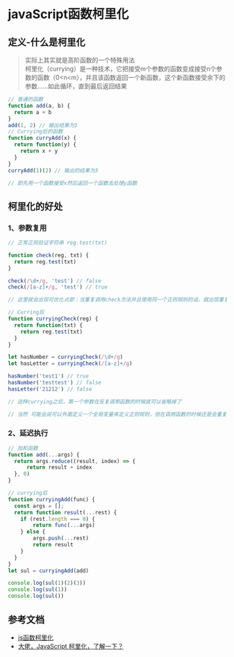 # javaScript函数柯里化
## 定义-什么是柯里化
>实际上其实就是高阶函数的一个特殊用法<br>
柯里化（currying）是一种技术，它把接受m个参数的函数变成接受n个参数的函数（0<n<m），并且该函数返回一个新函数，这个新函数接受余下的参数......如此循环，直到最后返回结果
```js
// 普通的函数
function add(a, b) {
  return a + b
}
add(1, 2) // 输出结果为3
// Currying后的函数
function curryAdd(x) {
  return function(y) {
    return x + y
  }
}
curryAdd(1)(2) // 输出的结果为3

// 即先用一个函数接受x然后返回一个函数去处理y函数
```
## 柯里化的好处
### 1、参数复用
```js
// 正常正则验证字符串 reg.test(txt)

function check(reg, txt) {
  return reg.test(txt)
}

check(/\d+/g, 'test') // false
check(/[a-z]+/g, 'test') // true

// 这里就会出现可优化点即：当重复调用check方法并且使用同一个正则规则的话，就出现重复敲正则表达式了

// Curring后
function curryingCheck(reg) {
  return function(txt) {
    return reg.test(txt)
  }
}

let hasNumber = curryingCheck(/\d+/g)
let hasLetter = curryingCheck(/[a-z]+/g)

hasNumber('test1') // true
hasNumber('testtest') // false
hasLetter('21212') // false

// 这样currying之后，第一个参数在反复调用函数的时候就可以省略掉了

// 当然 可能会说可以外面定义一个全局变量来定义正则规则，但在调用函数的时候还是会重复写这个全局变量，其实还是没有优化
```
### 2、延迟执行
```js
// 加和函数
function add(...args) {
  return args.reduce((result, index) => {
      return result + index
  }, 0)
}

// currying后 
function curryingAdd(func) {
  const args = [];
  return function result(...rest) {
    if (rest.length === 0) {
        return func(...args)
    } else {
        args.push(...rest)
        return result
    }
  }
}
let sul = curryingAdd(add)

console.log(sul(1)(2)(3))
console.log(sul(1))
console.log(sul()) 
```

## 参考文档
* [js函数柯里化](https://github.com/coffe1891/frontend-hard-mode-interview/blob/master/1/1.3.2.md)
* [大佬，JavaScript 柯里化，了解一下？](https://juejin.im/post/5af13664f265da0ba266efcf)
